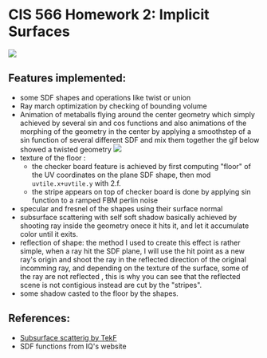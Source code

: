 # CIS 566 Homework 2: Implicit Surfaces

![](mata.gif)

## Features implemented:
- some SDF shapes and operations like twist or union
- Ray march optimization by checking of bounding volume
- Animation of metaballs flying around the center geometry which simply achieved by several sin and cos functions
  and also animations of the morphing of the geometry in the center by applying a smoothstep of a sin function of several different SDF and mix them together
  the gif below showed a twisted geometry
  ![](mata1.gif)
- texture of the floor :
  - the checker board feature is achieved by first computing "floor" of the UV coordinates on the plane SDF shape, then mod ```uvtile.x+uvtile.y``` with 2.f.
  - the stripe appears on top of checker board is done by applying sin function to a ramped FBM perlin noise
- specular and fresnel of the shapes using their surface normal
- subsurface scattering with self soft shadow basically achieved by shooting ray inside the geometry onece it hits it, and let it accumulate color until it exits.
- reflection of shape: the method I used to create this effect is rather simple, when a ray hit the SDF plane, I will use the hit point as a new ray's origin and shoot the ray in the 
reflected direction of the original incomming ray, and depending on the texture of the surface, some of the ray are not reflected , this is why you can see 
that the reflected scene is not contigious instead are cut by the "stripes".
- some shadow casted to the floor by the shapes.

## References:
- [Subsurface scatterig by TekF](https://www.shadertoy.com/view/4dsGRl)
- SDF functions from IQ's website
